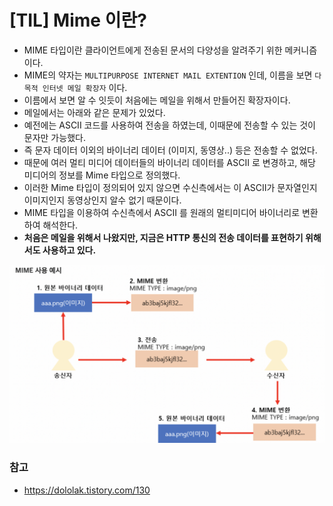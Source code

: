 # [TIL] Mime 이란?

* MIME 타입이란 클라이언트에게 전송된 문서의 다양성을 알려주기 위한 메커니즘이다.
* MIME의 약자는 `MULTIPURPOSE INTERNET MAIL EXTENTION` 인데, 이름을 보면 `다목적 인터넷 메일 확장자` 이다.
* 이름에서 보면 알 수 잇듯이 처음에는 메일을 위해서 만들어진 확장자이다.
* 메일에서는 아래와 같은 문제가 있었다.
* 예전에는 ASCII 코드를 사용하여 전송을 하였는데, 이때문에 전송할 수 있는 것이 문자만 가능했다.
* 즉 문자 데이터 이외의 바이너리 데이터 (이미지, 동영상..) 등은 전송할 수 없었다.
* 때문에 여러 멀티 미디어 데이터들의 바이너리 데이터를 ASCII 로 변경하고, 해당 미디어의 정보를 Mime 타입으로 정의했다.
* 이러한 Mime 타입이 정의되어 있지 않으면 수신측에서는 이 ASCII가 문자열인지 이미지인지 동영상인지 알수 없기 때문이다.
* MIME 타입을 이용하여 수신측에서 ASCII 를 원래의 멀티미디어 바이너리로 변환하여 해석한다.
* __처음은 메일을 위해서 나왔지만, 지금은 HTTP 통신의 전송 데이터를 표현하기 위해서도 사용하고 있다.__

![mimetype](../static/network/mimetype.png)

### 참고

* https://dololak.tistory.com/130
